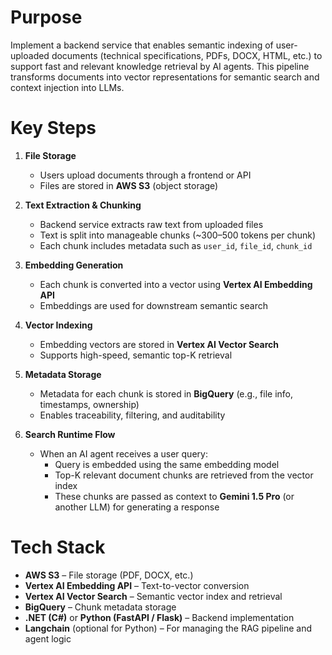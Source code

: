 # Purpose
Implement a backend service that enables semantic indexing of user-uploaded documents (technical specifications, PDFs, DOCX, HTML, etc.) to support fast and relevant knowledge retrieval by AI agents. This pipeline transforms documents into vector representations for semantic search and context injection into LLMs.

# Key Steps

1. **File Storage**  
   - Users upload documents through a frontend or API  
   - Files are stored in **AWS S3** (object storage)

2. **Text Extraction & Chunking**  
   - Backend service extracts raw text from uploaded files  
   - Text is split into manageable chunks (~300–500 tokens per chunk)  
   - Each chunk includes metadata such as `user_id`, `file_id`, `chunk_id`

3. **Embedding Generation**  
   - Each chunk is converted into a vector using **Vertex AI Embedding API**  
   - Embeddings are used for downstream semantic search

4. **Vector Indexing**  
   - Embedding vectors are stored in **Vertex AI Vector Search**  
   - Supports high-speed, semantic top-K retrieval

5. **Metadata Storage**  
   - Metadata for each chunk is stored in **BigQuery** (e.g., file info, timestamps, ownership)  
   - Enables traceability, filtering, and auditability

6. **Search Runtime Flow**  
   - When an AI agent receives a user query:  
     - Query is embedded using the same embedding model  
     - Top-K relevant document chunks are retrieved from the vector index  
     - These chunks are passed as context to **Gemini 1.5 Pro** (or another LLM) for generating a response

# Tech Stack
- **AWS S3** – File storage (PDF, DOCX, etc.)
- **Vertex AI Embedding API** – Text-to-vector conversion
- **Vertex AI Vector Search** – Semantic vector index and retrieval
- **BigQuery** – Chunk metadata storage
- **.NET (C#)** or **Python (FastAPI / Flask)** – Backend implementation
- **Langchain** (optional for Python) – For managing the RAG pipeline and agent logic
